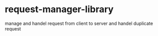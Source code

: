 # request-manager-library
manage and handel request from client to server and handel duplicate request
